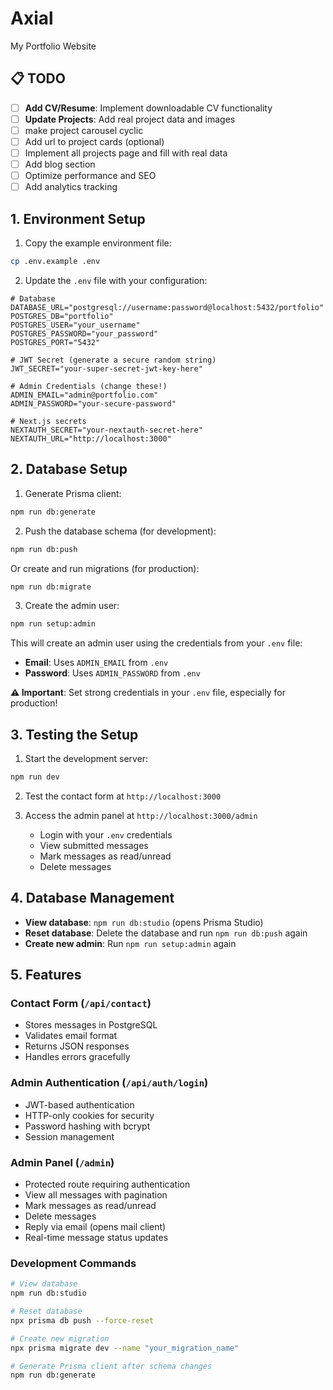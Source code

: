 # Axial

My Portfolio Website

## 📋 TODO

- [ ] **Add CV/Resume**: Implement downloadable CV functionality
- [ ] **Update Projects**: Add real project data and images
- [ ] make project carousel cyclic
- [ ] Add url to project cards (optional)
- [ ] Implement all projects page and fill with real data
- [ ] Add blog section
- [ ] Optimize performance and SEO
- [ ] Add analytics tracking

## 1. Environment Setup

1. Copy the example environment file:
```bash
cp .env.example .env
```

2. Update the `.env` file with your configuration:
```env
# Database
DATABASE_URL="postgresql://username:password@localhost:5432/portfolio"
POSTGRES_DB="portfolio"
POSTGRES_USER="your_username"
POSTGRES_PASSWORD="your_password"
POSTGRES_PORT="5432"

# JWT Secret (generate a secure random string)
JWT_SECRET="your-super-secret-jwt-key-here"

# Admin Credentials (change these!)
ADMIN_EMAIL="admin@portfolio.com"
ADMIN_PASSWORD="your-secure-password"

# Next.js secrets
NEXTAUTH_SECRET="your-nextauth-secret-here"
NEXTAUTH_URL="http://localhost:3000"
```

## 2. Database Setup

1. Generate Prisma client:
```bash
npm run db:generate
```

2. Push the database schema (for development):
```bash
npm run db:push
```

Or create and run migrations (for production):
```bash
npm run db:migrate
```

3. Create the admin user:
```bash
npm run setup:admin
```

This will create an admin user using the credentials from your `.env` file:
- **Email**: Uses `ADMIN_EMAIL` from `.env`
- **Password**: Uses `ADMIN_PASSWORD` from `.env`

**⚠️ Important**: Set strong credentials in your `.env` file, especially for production!

## 3. Testing the Setup

1. Start the development server:
```bash
npm run dev
```

2. Test the contact form at `http://localhost:3000`

3. Access the admin panel at `http://localhost:3000/admin`
   - Login with your `.env` credentials
   - View submitted messages
   - Mark messages as read/unread
   - Delete messages

## 4. Database Management

- **View database**: `npm run db:studio` (opens Prisma Studio)
- **Reset database**: Delete the database and run `npm run db:push` again
- **Create new admin**: Run `npm run setup:admin` again

## 5. Features

### Contact Form (`/api/contact`)
- Stores messages in PostgreSQL
- Validates email format
- Returns JSON responses
- Handles errors gracefully

### Admin Authentication (`/api/auth/login`)
- JWT-based authentication
- HTTP-only cookies for security
- Password hashing with bcrypt
- Session management

### Admin Panel (`/admin`)
- Protected route requiring authentication
- View all messages with pagination
- Mark messages as read/unread
- Delete messages
- Reply via email (opens mail client)
- Real-time message status updates

### Development Commands
```bash
# View database
npm run db:studio

# Reset database
npx prisma db push --force-reset

# Create new migration
npx prisma migrate dev --name "your_migration_name"

# Generate Prisma client after schema changes
npm run db:generate
```

